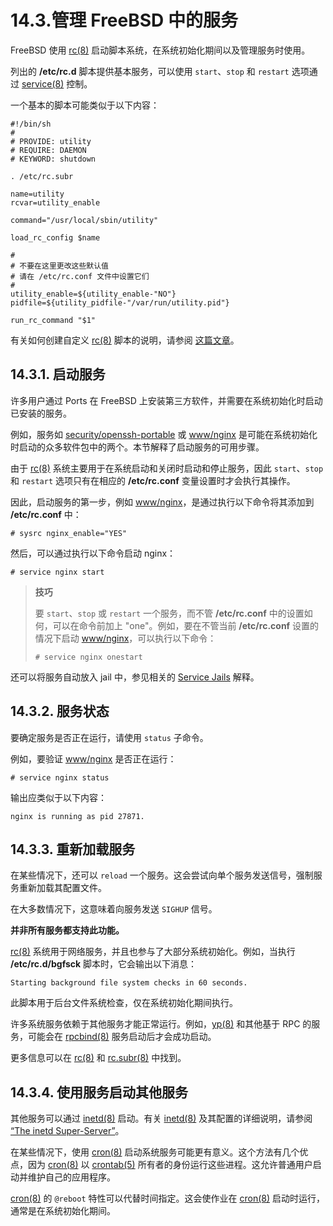 # 14.3.管理 FreeBSD 中的服务

FreeBSD 使用 [rc(8)](https://man.freebsd.org/cgi/man.cgi?query=rc&sektion=8&format=html) 启动脚本系统，在系统初始化期间以及管理服务时使用。

列出的 **/etc/rc.d** 脚本提供基本服务，可以使用 `start`、`stop` 和 `restart` 选项通过 [service(8)](https://man.freebsd.org/cgi/man.cgi?query=service&sektion=8&format=html) 控制。

一个基本的脚本可能类似于以下内容：

```
#!/bin/sh
#
# PROVIDE: utility
# REQUIRE: DAEMON
# KEYWORD: shutdown

. /etc/rc.subr

name=utility
rcvar=utility_enable

command="/usr/local/sbin/utility"

load_rc_config $name

#
# 不要在这里更改这些默认值
# 请在 /etc/rc.conf 文件中设置它们
#
utility_enable=${utility_enable-"NO"}
pidfile=${utility_pidfile-"/var/run/utility.pid"}

run_rc_command "$1"
```

有关如何创建自定义 [rc(8)](https://man.freebsd.org/cgi/man.cgi?query=rc&sektion=8&format=html) 脚本的说明，请参阅 [这篇文章](https://docs.freebsd.org/en/articles/rc-scripting/)。

## 14.3.1. 启动服务

许多用户通过 Ports  在 FreeBSD 上安装第三方软件，并需要在系统初始化时启动已安装的服务。

例如，服务如 [security/openssh-portable](https://cgit.freebsd.org/ports/tree/security/openssh-portable/) 或 [www/nginx](https://cgit.freebsd.org/ports/tree/www/nginx/) 是可能在系统初始化时启动的众多软件包中的两个。本节解释了启动服务的可用步骤。

由于 [rc(8)](https://man.freebsd.org/cgi/man.cgi?query=rc&sektion=8&format=html) 系统主要用于在系统启动和关闭时启动和停止服务，因此 `start`、`stop` 和 `restart` 选项只有在相应的 **/etc/rc.conf** 变量设置时才会执行其操作。

因此，启动服务的第一步，例如 [www/nginx](https://cgit.freebsd.org/ports/tree/www/nginx/)，是通过执行以下命令将其添加到 **/etc/rc.conf** 中：

```
# sysrc nginx_enable="YES"
```

然后，可以通过执行以下命令启动 nginx：

```
# service nginx start
```

>**技巧**
>
>要 `start`、`stop` 或 `restart` 一个服务，而不管 **/etc/rc.conf** 中的设置如何，可以在命令前加上 "one"。例如，要在不管当前 **/etc/rc.conf** 设置的情况下启动 [www/nginx](https://cgit.freebsd.org/ports/tree/www/nginx/)，可以执行以下命令：
>
>```
># service nginx onestart
>```

还可以将服务自动放入 jail 中，参见相关的 [Service Jails](https://docs.freebsd.org/en/books/handbook/jails/#service-jails) 解释。

## 14.3.2. 服务状态

要确定服务是否正在运行，请使用 `status` 子命令。

例如，要验证 [www/nginx](https://cgit.freebsd.org/ports/tree/www/nginx/) 是否正在运行：

```
# service nginx status
```

输出应类似于以下内容：

```
nginx is running as pid 27871.
```

## 14.3.3. 重新加载服务

在某些情况下，还可以 `reload` 一个服务。这会尝试向单个服务发送信号，强制服务重新加载其配置文件。

在大多数情况下，这意味着向服务发送 `SIGHUP` 信号。

**并非所有服务都支持此功能。**

[rc(8)](https://man.freebsd.org/cgi/man.cgi?query=rc&sektion=8&format=html) 系统用于网络服务，并且也参与了大部分系统初始化。例如，当执行 **/etc/rc.d/bgfsck** 脚本时，它会输出以下消息：

```
Starting background file system checks in 60 seconds.
```

此脚本用于后台文件系统检查，仅在系统初始化期间执行。

许多系统服务依赖于其他服务才能正常运行。例如，[yp(8)](https://man.freebsd.org/cgi/man.cgi?query=yp&sektion=8&format=html) 和其他基于 RPC 的服务，可能会在 [rpcbind(8)](https://man.freebsd.org/cgi/man.cgi?query=rpcbind&sektion=8&format=html) 服务启动后才会成功启动。

更多信息可以在 [rc(8)](https://man.freebsd.org/cgi/man.cgi?query=rc&sektion=8&format=html) 和 [rc.subr(8)](https://man.freebsd.org/cgi/man.cgi?query=rc.subr&sektion=8&format=html) 中找到。

## 14.3.4. 使用服务启动其他服务

其他服务可以通过 [inetd(8)](https://man.freebsd.org/cgi/man.cgi?query=inetd&sektion=8&format=html) 启动。有关 [inetd(8)](https://man.freebsd.org/cgi/man.cgi?query=inetd&sektion=8&format=html) 及其配置的详细说明，请参阅 [“The inetd Super-Server”](https://docs.freebsd.org/en/books/handbook/network-servers/#network-inetd)。

在某些情况下，使用 [cron(8)](https://man.freebsd.org/cgi/man.cgi?query=cron&sektion=8&format=html) 启动系统服务可能更有意义。这个方法有几个优点，因为 [cron(8)](https://man.freebsd.org/cgi/man.cgi?query=cron&sektion=8&format=html) 以 [crontab(5)](https://man.freebsd.org/cgi/man.cgi?query=crontab&sektion=5&format=html) 所有者的身份运行这些进程。这允许普通用户启动并维护自己的应用程序。

[cron(8)](https://man.freebsd.org/cgi/man.cgi?query=cron&sektion=8&format=html) 的 `@reboot` 特性可以代替时间指定。这会使作业在 [cron(8)](https://man.freebsd.org/cgi/man.cgi?query=cron&sektion=8&format=html) 启动时运行，通常是在系统初始化期间。
